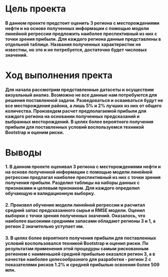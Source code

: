 # __Цель проекта__

#### В данном проекте предстоит оценить 3 региона с месторождениями нефти и на основе полученных информации с помощью модели линейной регрессии предложить наиболее преспективный из них с точки зрения прибыли. Для каждого региона данные представлены в отдельной таблице. Названия полученных характеристик не известны, но это и не потребуется, достаточно будет числовых значений.

# __Ход выполнения пректа__

#### Для начала рассмотрим представленные датасеты и осуществим визуальный анализ. Возможно не все данные нам потребуются для решения поставленной задачи. Разведоваться и осваиваться будут не все месторождения района, а лишь 5% и 2% лучших из них от общего количества. Произведем расчет предполагаемой прибыли для каждого региона на основании полученных предсказаний и выбранных месторождений. В целях более вероятного получения прибыли для поставленных условий воспользуемся техникой Bootstrap и оценим риски.

# __Выводы__

#### 1. В данном проекте оценивал 3 региона с месторождениями нефти и на основе полученной информации с помощью модели линейной регрессии предлагал наиболее преспективный из них с точки зрения получения прибыли. Разделил таблицы на наборы данных с признаками и целевым признаком. Для каждого определил обучающую и валидационную выборку.

#### 2. Произвел обучение модели линейной регрессии и расчитал средний запас предсказанного сырья и RMSE модели. Оценил выборки с точки зрения полученных значений. Оказалось, что наиболее высокими средними запасами обладают регионы 3 и 1, а регион 2 значительно уступает им. 

#### 3. В целях более вероятного получения прибыли для поставленных условий воспользовался техникой Bootstrap и оценил риски. По результатам применения этой процедуры самым рискованным регионом с наименьшей средней прибылью оказался регион 3, а в качестве наиболее целесообразного для разработки - регион 2 с показателями рисков 1.2% и средней прибылью освоения более 509 млн.
